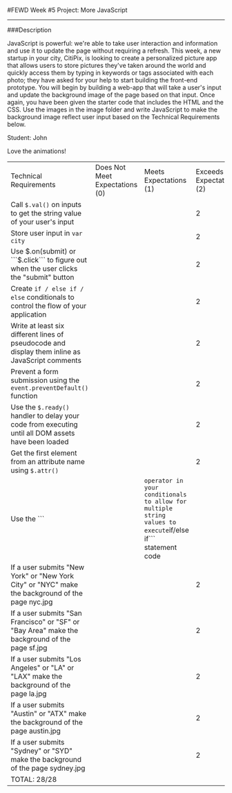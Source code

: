#FEWD Week #5 Project: More JavaScript

---


###Description


JavaScript is powerful: we're able to take user interaction and information and use it to update the page without requiring a refresh. This week, a new startup in your city, CitiPix, is looking to create a personalized picture app that allows users to store pictures they've taken around the world and quickly access them by typing in keywords or tags associated with each photo; they have asked for your help to start building the front-end prototype. You will begin by building a web-app that will take a user's input and update the background image of the page based on that input. Once again, you have been given the starter code that includes the HTML and the CSS. Use the images in the image folder and write JavaScript to make the background image reflect user input based on the Technical Requirements  below.

Student: John

Love the animations!

|                                                                                                                               |                                |                        |                          |
|-------------------------------------------------------------------------------------------------------------------------------|--------------------------------|------------------------|--------------------------|
| Technical Requirements                                                                                                        | Does Not Meet Expectations (0) | Meets Expectations (1) | Exceeds Expectations (2) |
| Call ```$.val()``` on inputs to get the string value of your user's input                                                     |                                |                        |           2               |
| Store user input in ```var city```                                                                                            |                                |                        |           2               |
| Use $.on(submit) or ```$.click``` to figure out when the user clicks the "submit" button                                      |                                |                        |           2               |
| Create ```if / else if / else``` conditionals to control the flow of your application                                         |                                |                        |           2               |
| Write at least six different lines of pseudocode and display them inline as JavaScript comments                               |                                |                        |           2               |
| Prevent a form submission using the ```event.preventDefault()``` function                                                     |                                |                        |           2               |
| Use the ```$.ready()``` handler to delay your code from executing until all DOM assets have been loaded                       |                                |                        |           2               |
| Get the first element from an attribute name using ```$.attr()```                                                             |                                |                        |           2               |
| Use the ```||``` operator in your conditionals to allow for multiple string values to execute ```if/else if``` statement code |                                |                        |           2               |
| If a user submits "New York" or "New York City" or "NYC" make the background of the page nyc.jpg                              |                                |                        |           2               |
| If a user submits "San Francisco" or "SF" or "Bay Area" make the background of the page sf.jpg                                |                                |                        |           2               |
| If a user submits "Los Angeles" or "LA" or "LAX" make the background of the page la.jpg                                       |                                |                        |           2               |
| If a user submits "Austin" or "ATX" make the background of the page austin.jpg                                                |                                |                        |           2               |
| If a user submits "Sydney" or "SYD" make the background of the page sydney.jpg                                                |                                |                        |           2               |
| TOTAL: 28/28                                                                                                              |                                |                        |                          |
